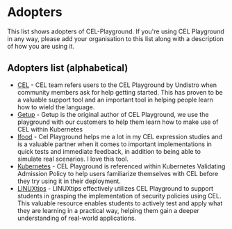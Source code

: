 # Adopters

This list shows adopters of CEL-Playground. If you're using CEL Playground in any way, please add your organisation to this list along with a description of how you are using it.

## Adopters list (alphabetical)

* [CEL](https://cel.dev) - CEL team refers users to the CEL Playground by Undistro when community members ask for help getting started. This has proven to be a valuable support tool and an important tool in helping people learn how to wield the language.
* [Getup](https://getup.io) - Getup is the original author of CEL Playground, we use the playground with our customers to help them learn how to make use of CEL within Kubernetes
* [Ifood](https://www.ifood.com.br/) - Cel Playground helps me a lot in my CEL expression studies and is a valuable partner when it comes to important implementations in quick tests and immediate feedback, in addition to being able to simulate real scenarios. I love this tool.
* [Kubernetes](https://kubernetes.io/docs/reference/access-authn-authz/validating-admission-policy) - CEL Playground is referenced within Kubernetes Validating Admission Policy to help users familiarize themselves with CEL before they try using it in their deployment.
* [LINUXtips](https://linuxtips.io) - LINUXtips effectively utilizes CEL Playground to support students in grasping the implementation of security policies using CEL. This valuable resource enables students to actively test and apply what they are learning in a practical way, helping them gain a deeper understanding of real-world applications.

